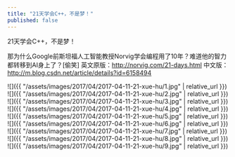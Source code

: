 ```yaml
---
title: "21天学会C++，不是梦！"
published: false
---
```

21天学会C++，不是梦！

那为什么Google前斯坦福人工智能教授Norvig学会编程用了10年？难道他的智力都转移到AI身上了？[偷笑] 
英文原版：http://norvig.com/21-days.html
中文版：http://m.blog.csdn.net/article/details?id=6158494



![]({{ "/assets/images/2017/04/2017-04-11-21-xue-hu/1.jpg" | relative_url }})
![]({{ "/assets/images/2017/04/2017-04-11-21-xue-hu/2.jpg" | relative_url }})
![]({{ "/assets/images/2017/04/2017-04-11-21-xue-hu/3.jpg" | relative_url }})
![]({{ "/assets/images/2017/04/2017-04-11-21-xue-hu/4.jpg" | relative_url }})
![]({{ "/assets/images/2017/04/2017-04-11-21-xue-hu/5.jpg" | relative_url }})
![]({{ "/assets/images/2017/04/2017-04-11-21-xue-hu/6.jpg" | relative_url }})
![]({{ "/assets/images/2017/04/2017-04-11-21-xue-hu/7.jpg" | relative_url }})
![]({{ "/assets/images/2017/04/2017-04-11-21-xue-hu/8.jpg" | relative_url }})
![]({{ "/assets/images/2017/04/2017-04-11-21-xue-hu/9.jpg" | relative_url }})
